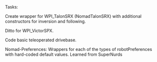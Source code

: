 Tasks:

Create wrapper for WPI_TalonSRX (NomadTalonSRX) with additional constructors for inversion and following.

Ditto for WPI_VictorSPX.

Code basic teleoperated drivebase. 

Nomad-Preferences: Wrappers for each of the types of robotPreferences with hard-coded default values. Learned from SuperNurds
